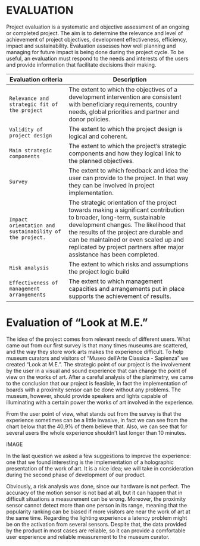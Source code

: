 # EVALUATION 

Project evaluation is a systematic and objective assessment of an ongoing or completed project. The aim is to determine the relevance and level of achievement of project objectives, development effectiveness, efficiency, impact and sustainability.  Evaluation assesses how well planning and managing for future impact is being done during the project cycle. To be useful, an evaluation must respond to the needs and interests of the users and provide information that facilitate decisions their making. 

|Evaluation criteria                  |Description                          |
|-----------------------------|-------------------------------|
|`Relevance and strategic fit of the project` |The extent to which the objectives of a development intervention are consistent with beneficiary requirements, country needs, global priorities and partner and donor policies.|            
|`Validity of project design  ` |The extent to which the project design is logical and coherent.|
|`Main strategic components ` |The extent to which the project’s strategic components and how they logical link to the planned objectives.|
|`Survey ` |The extent to which feedback and idea the user can provide to the project. In that way they can be involved in project implementation. |            
|`Impact orientation and sustainability of the project.` |The strategic orientation of the project towards making a significant contribution to broader, long-term, sustainable development changes. The likelihood that the results of the project are durable and can be maintained or even scaled up and replicated by project partners after major assistance has been completed.  |
|`Risk analysis ` |The extent to which risks and assumptions the project logic build |
|`Effectiveness of management arrangements ` |The extent to which management capacities and arrangements put in place supports the achievement of results. |
 
 


# Evaluation of “Look at M.E.” 

The idea of the project comes from relevant needs of different users. What came out from our first survey is that many times museums are scattered, and the way they store work arts makes the experience difficult. To help museum curators and visitors of “Museo dell’Arte Classica - Sapienza” we created “Look at M.E.”.  The strategic point of our project is the involvement by the user in a visual and sound experience that can change the point of view on the works of art.  After a careful analysis of the planimetry, we came to the conclusion that our project is feasible, in fact the implementation of boards with a proximity sensor can be done without any problems. The museum, however, should provide speakers and lights capable of illuminating with a certain power the works of art involved in the experience. 
 
From the user point of view, what stands out from the survey is that the experience sometimes can be a little invasive, in fact we can see from the chart below that the 40,9% of them believe that. Also, we can see that for several users the whole experience shouldn’t last longer than 10 minutes. 
 
 IMAGE


In the last question we asked a few suggestions to improve the experience: one that we found interesting is the implementation of a holographic presentation of the work of art. It is a nice idea; we will take in consideration during the second phase of development of our product. 
 
Obviously, a risk analysis was done, since our hardware is not perfect. The accuracy of the motion sensor is not bad at all, but it can happen that in difficult situations a measurement can be wrong. Moreover, the proximity sensor cannot detect more than one person in its range, meaning that the popularity ranking can be biased if more visitors are near the work of art at the same time. Regarding the lighting experience a latency problem might be on the activation from several sensors. Despite that, the data provided by the product in most cases are reliable, so it can provide a comfortable user experience and reliable measurement to the museum curator. 
